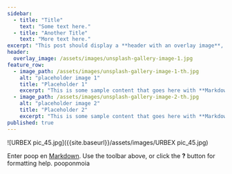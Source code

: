 ```yaml
---
sidebar:
  - title: "Title"
    text: "Some text here."
  - title: "Another Title"
    text: "More text here."
excerpt: "This post should display a **header with an overlay image**, if the theme supports it."
header:
  overlay_image: /assets/images/unsplash-gallery-image-1.jpg
feature_row:
  - image_path: /assets/images/unsplash-gallery-image-1-th.jpg
    alt: "placeholder image 1"
    title: "Placeholder 1"
    excerpt: "This is some sample content that goes here with **Markdown** formatting."
  - image_path: /assets/images/unsplash-gallery-image-2-th.jpg
    alt: "placeholder image 2"
    title: "Placeholder 2"
    excerpt: "This is some sample content that goes here with **Markdown** formatting."
published: true
---
```

![URBEX pic_45.jpg]({{site.baseurl}}/assets/images/URBEX pic_45.jpg)

Enter poop en [Markdown](http://daringfireball.net/projects/markdown/). Use the toolbar above, or click the **?** button for formatting help.
pooponmoia
